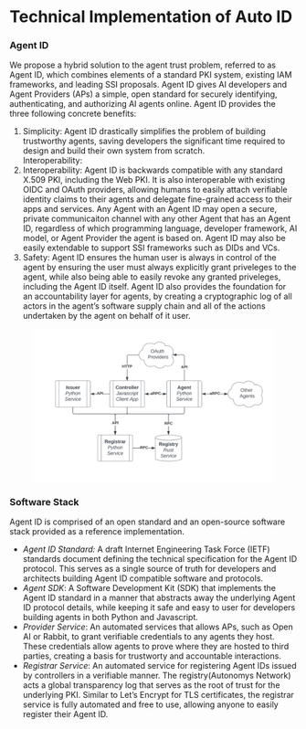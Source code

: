 # Technical Implementation of Auto ID

### Agent ID

We propose a hybrid solution to the agent trust problem, referred to as Agent ID, which combines elements of a standard PKI system, existing IAM frameworks, and leading SSI proposals. Agent ID gives AI developers and Agent Providers (APs) a simple, open standard for securely identifying, authenticating, and authorizing AI agents online. Agent ID provides the three following concrete benefits:

1. Simplicity: Agent ID drastically simplifies the problem of building trustworthy agents, saving developers the significant time required to design and build their own system from scratch.\
   Interoperability:&#x20;
2. Interoperability: Agent ID is backwards compatible with any standard X.509 PKI, including the Web PKI. It is also interoperable with existing OIDC and OAuth providers, allowing humans to easily attach verifiable identity claims to their agents and delegate fine-grained access to their apps and services. Any Agent with an Agent ID may open a secure, private communicaiton channel with any other Agent that has an Agent ID, regardless of which programming language, developer framework, AI model, or Agent Provider the agent is based on. Agent ID may also be easily extendable to support SSI frameworks such as DIDs and VCs.
3. Safety: Agent ID ensures the human user is always in control of the agent by ensuring the user must always explicitly grant priveleges to the agent, while also being able to easily revoke any granted priveleges, including the Agent ID itself. Agent ID also provides the foundation for an accountability layer for agents, by creating a cryptographic log of all actors in the agent’s software supply chain and all of the actions undertaken by the agent on behalf of it user.

<figure><img src="../../.gitbook/assets/image (5).png" alt=""><figcaption></figcaption></figure>

### Software Stack

Agent ID is comprised of an open standard and an open-source software stack provided as a reference implementation.

* _Agent ID Standard:_ A draft Internet Engineering Task Force (IETF) standards document defining the technical specification for the Agent ID protocol. This serves as a single source of truth for developers and architects building Agent ID compatible software and protocols.
* _Agent SDK_: A Software Development Kit (SDK) that implements the Agent ID standard in a manner that abstracts away the underlying Agent ID protocol details, while keeping it safe and easy to user for developers building agents in both Python and Javascript.
* _Provider Service_: An automated services that allows APs, such as Open AI or Rabbit, to grant verifiable credentials to any agents they host. These credentials allow agents to prove where they are hosted to third parties, creating a basis for trustworty and accountable interactions.
* _Registrar Service_: An automated service for registering Agent IDs issued by controllers in a verifiable manner. The registry(Autonomys Network) acts a global transparency log that serves as the root of trust for the underlying PKI. Similar to Let’s Encrypt for TLS certificates, the registrar service is fully automated and free to use, allowing anyone to easily register their Agent ID.
